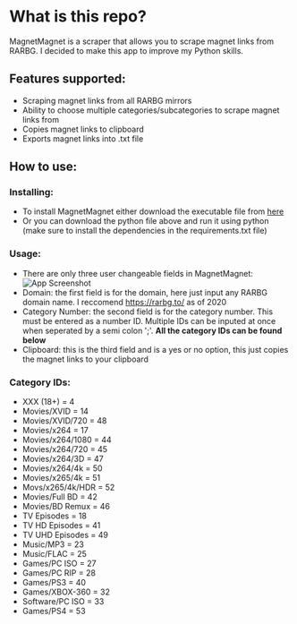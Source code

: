 # What is this repo?
MagnetMagnet is a scraper that allows you to scrape magnet links from RARBG. I decided to make this app to improve my Python skills.

## Features supported:
- Scraping magnet links from all RARBG mirrors
- Ability to choose multiple categories/subcategories to scrape magnet links from
- Copies magnet links to clipboard
- Exports magnet links into .txt file

## How to use:
### Installing:
- To install MagnetMagnet either download the executable file from [here](https://github.com/eliasbenb/MagnetMagnet/releases)
- Or you can download the python file above and run it using python (make sure to install the dependencies in the requirements.txt file)
### Usage:
- There are only three user changeable fields in MagnetMagnet:
![App Screenshot](https://i.imgur.com/iDXRFN2.png)
- Domain: the first field is for the domain, here just input any RARBG domain name. I reccomend https://rarbg.to/ as of 2020
- Category Number: the second field is for the category number. This must be entered as a number ID. Multiple IDs can be inputed at once when seperated by a semi colon ';'. **All the category IDs can be found below**
- Clipboard: this is the third field and is a yes or no option, this just copies the magnet links to your clipboard
### Category IDs:
- XXX (18+) = 4
- Movies/XVID = 14
- Movies/XVID/720 = 48
- Movies/x264 = 17
- Movies/x264/1080 = 44
- Movies/x264/720 = 45
- Movies/x264/3D = 47
- Movies/x264/4k = 50
- Movies/x265/4k = 51
- Movs/x265/4k/HDR = 52
- Movies/Full BD = 42
- Movies/BD Remux = 46
- TV Episodes = 18
- TV HD Episodes = 41
- TV UHD Episodes = 49
- Music/MP3 = 23
- Music/FLAC = 25
- Games/PC ISO = 27
- Games/PC RIP = 28
- Games/PS3 = 40
- Games/XBOX-360 = 32
- Software/PC ISO = 33
- Games/PS4 = 53